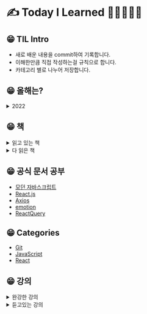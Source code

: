 # ✍ Today I Learned 📙📒📗📘📕

## 😁 TIL Intro

- 새로 배운 내용을 commit하여 기록합니다.<br />
- 이해한만큼 직접 작성하는걸 규칙으로 합니다.<br />
- 카테고리 별로 나누어 저장합니다.

## 😁 올해는?
<details>
<summary>2022</summary>
<div markdown="1">
10월 - 코드숨 프로젝트, API 테스트 <br/>
09월 - 코드숨 프로젝트 / <a href="www.naver.com">이것이 코딩테스트다</a> / <a href="www.naver.com">코딩인터뷰 완전분석</a> <br/>
08월 -
</div>
</details>

## 😁 책
<details>
<summary>읽고 있는 책</summary>
<div markdown="1">
일상 속 사물이 알려주는 웹 API 디자인 <br/>
코딩인터뷰 완전분석
</div>
</details>

<details>
<summary>다 읽은 책</summary>
<div markdown="1">
비전공자를 위한 이해할 수 있는 it 지식
</div>
</details>

## 😁 공식 문서 공부
- [모던 자바스크립트]()
- [React.js]()
- [Axios]()
- [emotion]()
- [ReactQuery]()


## 😁 Categories
- [Git](#git)
- [JavaScript](#javascript)
- [React](#react)

## 😁 강의
<details>
<summary>완강한 강의</summary>
<div markdown="1">
</div>
</details>
<details>
<summary>듣고있는 강의</summary>
<div markdown="1">
<a href="">따라하며 배우는 리액트 A-Z</a>
</div>
</details>
